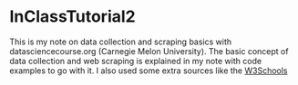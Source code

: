 # InClassTutorial2
This is my note on data collection and scraping basics with datasciencecourse.org (Carnegie Melon University).
The basic concept of data collection and web scraping is explained in my note with code examples to go with it.
I also used some extra sources like the [W3Schools](https://www.w3schools.com/python/python_regex.asp)

